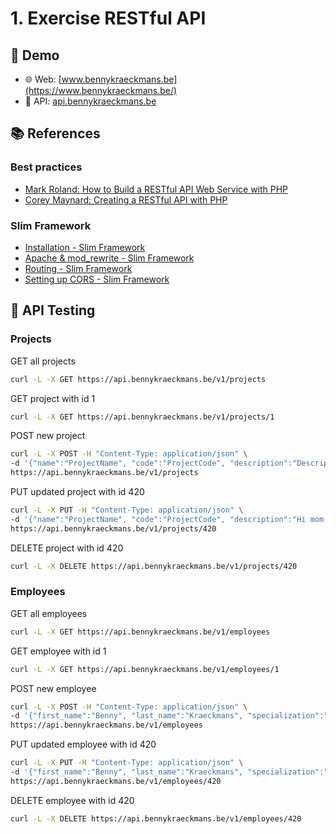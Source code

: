 # 1. Exercise RESTful API

## 🔗 Demo

- 🌐 Web: [www.bennykraeckmans.be](https://www.bennykraeckmans.be/)
- 📡 API: [api.bennykraeckmans.be](https://api.bennykraeckmans.be/)

## 📚 References

### Best practices

- [Mark Roland: How to Build a RESTful API Web Service with PHP](https://web.archive.org/web/20220209214153/https://markroland.com/portfolio/restful-php-api)
- [Corey Maynard: Creating a RESTful API with PHP](https://web.archive.org/web/20220314015154/http://coreymaynard.com/blog/creating-a-restful-api-with-php/)

### Slim Framework

- [Installation - Slim Framework](https://www.slimframework.com/docs/v4/start/installation.html)
- [Apache & mod_rewrite - Slim Framework](https://www.slimframework.com/docs/v4/start/web-servers.html#apache-configuration)
- [Routing - Slim Framework](https://www.slimframework.com/docs/v4/objects/routing.html#how-to-create-routes)
- [Setting up CORS - Slim Framework](https://www.slimframework.com/docs/v4/cookbook/enable-cors.html)

## 🧪 API Testing

### Projects

GET all projects
``` sh
curl -L -X GET https://api.bennykraeckmans.be/v1/projects
```

GET project with id 1
``` sh
curl -L -X GET https://api.bennykraeckmans.be/v1/projects/1
```

POST new project
``` sh
curl -L -X POST -H "Content-Type: application/json" \
-d '{"name":"ProjectName", "code":"ProjectCode", "description":"DescriptionHere"}' \
https://api.bennykraeckmans.be/v1/projects
```

PUT updated project with id 420
``` sh
curl -L -X PUT -H "Content-Type: application/json" \
-d '{"name":"ProjectName", "code":"ProjectCode", "description":"Hi mom!"}' \
https://api.bennykraeckmans.be/v1/projects/420
```

DELETE project with id 420
``` sh
curl -L -X DELETE https://api.bennykraeckmans.be/v1/projects/420
```

### Employees

GET all employees
``` sh
curl -L -X GET https://api.bennykraeckmans.be/v1/employees
```

GET employee with id 1
``` sh
curl -L -X GET https://api.bennykraeckmans.be/v1/employees/1
```

POST new employee
``` sh
curl -L -X POST -H "Content-Type: application/json" \
-d '{"first_name":"Benny", "last_name":"Kraeckmans", "specialization":""}' \
https://api.bennykraeckmans.be/v1/employees
```

PUT updated employee with id 420
``` sh
curl -L -X PUT -H "Content-Type: application/json" \
-d '{"first_name":"Benny", "last_name":"Kraeckmans", "specialization":"Hi mom!"}' \
https://api.bennykraeckmans.be/v1/employees/420
```

DELETE employee with id 420
``` sh
curl -L -X DELETE https://api.bennykraeckmans.be/v1/employees/420
```